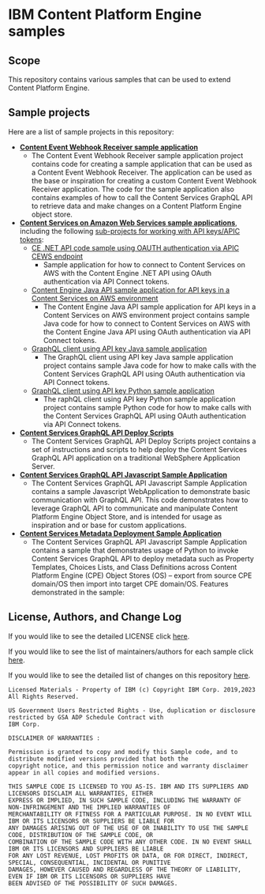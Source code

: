 # IBM Content Platform Engine samples

## Scope

This repository contains various samples that can be used to extend Content Platform Engine.

## Sample projects
Here are a list of sample projects in this repository:
  - [**Content Event Webhook Receiver sample application**](ContentEventWebhookReceiver)
    - The Content Event Webhook Receiver sample application project contains code for creating a sample application that can be used as a Content Event Webhook Receiver. The application can be used as the base or inspiration for creating a custom Content Event Webhook Receiver application. The code for the sample application also contains examples of how to call the Content Services GraphQL API to retrieve data and make changes on a Content Platform Engine object store.
  - [**Content Services on Amazon Web Services sample applications**](CSAWS), including the following
  [sub-projects for working with API keys/APIC tokens](CSAWS/API-key):
    - [CE .NET API code sample using OAUTH authentication via APIC CEWS endpoint](CSAWS/API-key/CE-dotNET-API-key)
      - Sample application for how to connect to Content Services on AWS with the Content Engine .NET API using OAuth authentication via API Connect tokens.
    - [Content Engine Java API sample application for API keys in a Content Services on AWS environment](CSAWS/API-key/cejavaapikey)
      - The Content Engine Java API sample application for API keys in a Content Services on AWS environment project contains sample Java code for how to connect to Content Services on AWS with the Content Engine Java API using OAuth authentication via API Connect tokens.
    - [GraphQL client using API key Java sample application](CSAWS/API-key/CS-GraphQL-API-key-Java)
      - The GraphQL client using API key Java sample application project contains sample Java code for how to make calls with the Content Services GraphQL API using OAuth authentication via API Connect tokens.
    - [GraphQL client using API key Python sample application](CSAWS/API-key/CS-GraphQL-API-key-Python)
      - The raphQL client using API key Python sample application project contains sample Python code for how to make calls with the Content Services GraphQL API using OAuth authentication via API Connect tokens.
  - [**Content Services GraphQL API Deploy Scripts**](CSGraphQLAPIDeployScripts/websphere)
    - The Content Services GraphQL API Deploy Scripts project contains a set of instructions and scripts to help deploy the Content Services GraphQL API application on a traditional WebSphere Application Server.
  - [**Content Services GraphQL API Javascript Sample Application**](CS-GraphQL-javascript-samples)
    - The Content Services GraphQL API Javascript Sample Application contains a sample Javascript WebApplication to demonstrate basic communication with GraphQL API. This code demonstrates how to leverage GraphQL API to communicate and manipulate Content Platform Engine Object Store, and is intended for usage as inspiration and or base for custom applications.
  - [**Content Services Metadata Deployment Sample Application**](CS-MetadataDeployment)
    - The Content Services GraphQL API Javascript Sample Application contains a sample that demonstrates usage of Python to invoke Content Services GraphQL API to deploy metadata such as Property Templates, Choices Lists, and Class Definitions across Content Platform Engine (CPE) Object Stores (OS) – export from source CPE domain/OS then import into target CPE domain/OS.
Features demonstrated in the sample:

## License, Authors, and Change Log

If you would like to see the detailed LICENSE click [here](LICENSE).

If you would like to see the list of maintainers/authors for each sample click [here](MAINTAINERS.md).

If you would like to see the detailed list of changes on this repository [here](CHANGELOG.md).

```text
Licensed Materials - Property of IBM (c) Copyright IBM Corp. 2019,2023 All Rights Reserved.

US Government Users Restricted Rights - Use, duplication or disclosure restricted by GSA ADP Schedule Contract with
IBM Corp.

DISCLAIMER OF WARRANTIES :

Permission is granted to copy and modify this Sample code, and to distribute modified versions provided that both the
copyright notice, and this permission notice and warranty disclaimer appear in all copies and modified versions.

THIS SAMPLE CODE IS LICENSED TO YOU AS-IS. IBM AND ITS SUPPLIERS AND LICENSORS DISCLAIM ALL WARRANTIES, EITHER
EXPRESS OR IMPLIED, IN SUCH SAMPLE CODE, INCLUDING THE WARRANTY OF NON-INFRINGEMENT AND THE IMPLIED WARRANTIES OF
MERCHANTABILITY OR FITNESS FOR A PARTICULAR PURPOSE. IN NO EVENT WILL IBM OR ITS LICENSORS OR SUPPLIERS BE LIABLE FOR
ANY DAMAGES ARISING OUT OF THE USE OF OR INABILITY TO USE THE SAMPLE CODE, DISTRIBUTION OF THE SAMPLE CODE, OR
COMBINATION OF THE SAMPLE CODE WITH ANY OTHER CODE. IN NO EVENT SHALL IBM OR ITS LICENSORS AND SUPPLIERS BE LIABLE
FOR ANY LOST REVENUE, LOST PROFITS OR DATA, OR FOR DIRECT, INDIRECT, SPECIAL, CONSEQUENTIAL, INCIDENTAL OR PUNITIVE
DAMAGES, HOWEVER CAUSED AND REGARDLESS OF THE THEORY OF LIABILITY, EVEN IF IBM OR ITS LICENSORS OR SUPPLIERS HAVE
BEEN ADVISED OF THE POSSIBILITY OF SUCH DAMAGES.
```
